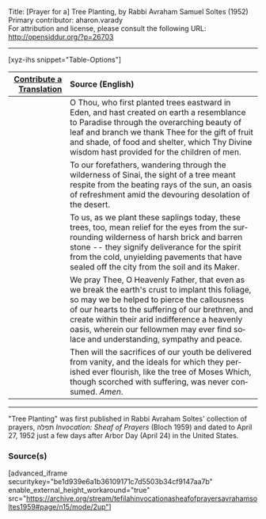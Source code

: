 <html>
<head></head>
<body>
Title: [Prayer for a] Tree Planting, by Rabbi Avraham Samuel Soltes (1952)<br />
Primary contributor: aharon.varady<br />
For attribution and license, please consult the following URL: <a href="http://opensiddur.org/?p=26703">http://opensiddur.org/?p=26703</a>
<p />
<hr />

[xyz-ihs snippet="Table-Options"]<table style="margin-left: auto; margin-right: auto;" class="draggable">
<thead><tr><th id="x" style="text-align: right;"><a href="https://opensiddur.org/contributing/upload/">Contribute a Translation</a></th><th style="text-align: left;">Source (English)</th></tr></thead>
<tbody>
<tr><td style="vertical-align:top;">
<div class="liturgy" lang="he">

</span></div></td>
 
<td style="vertical-align:top;">
<div class="english" lang="en">
O Thou,
who first planted trees
eastward in Eden,
and hast created on earth
a resemblance to Paradise
through the overarching beauty
of leaf and branch
we thank Thee for the gift
of fruit and shade,
of food and shelter,
which Thy Divine wisdom hast
provided
for the children of men.
</div></td></tr>


<tr><td style="vertical-align:top;">
<div class="liturgy" lang="he">

</span></div></td>
 
<td style="vertical-align:top;">
<div class="english" lang="en">
To our forefathers,
wandering
through the wilderness of Sinai,
the sight of a tree
meant
respite
from the beating rays of the sun,
an oasis of refreshment
amid the devouring desolation
of the desert.
</div></td></tr>


<tr><td style="vertical-align:top;">
<div class="liturgy" lang="he">

</span></div></td>
 
<td style="vertical-align:top;">
<div class="english" lang="en">
To us,
as we plant these saplings today,
these trees,
too,
mean
relief for the eyes
from the surrounding wilderness
of harsh brick
and barren stone --
they signify
deliverance for the spirit
from the cold, unyielding pavements
that have sealed off the city
from the soil
and its Maker.
</div></td></tr>


<tr><td style="vertical-align:top;">
<div class="liturgy" lang="he">

</span></div></td>
 
<td style="vertical-align:top;">
<div class="english" lang="en">
We pray Thee,
O Heavenly Father,
that
even as we break the earth's crust
to implant this foliage,
so may we be helped
to pierce the callousness of our hearts
to the suffering of our brethren,
and create
within their arid indifference
a heavenly oasis,
wherein
our fellowmen
may ever find
solace and understanding,
sympathy and peace.
</div></td></tr>


<tr><td style="vertical-align:top;">
<div class="liturgy" lang="he">

</span></div></td>
 
<td style="vertical-align:top;">
<div class="english" lang="en">
Then
will the sacrifices of our youth
be delivered from vanity,
and the ideals for which they perished
ever flourish,
like the tree of Moses
Which,
though scorched with suffering,
was never consumed.
<em>Amen</em>. 
</div></td></tr>
</tbody></table>

<hr />

"Tree Planting" was first published in Rabbi Avraham Soltes' collection of prayers, תפלה <em>Invocation: Sheaf of Prayers</em> (Bloch 1959) and dated to April 27, 1952 just a few days after Arbor Day (April 24) in the United States.

<h3>Source(s)</h3>

[advanced_iframe securitykey="be1d939e6a1b36109171c7d5503b34cf9147aa7b" enable_external_height_workaround="true" src="https://archive.org/stream/tefilahinvocationasheafofprayersavrahamsoltes1959#page/n15/mode/2up"]
</body>
</html>